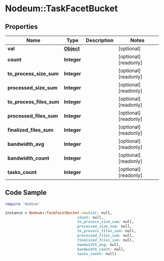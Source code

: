 # Nodeum::TaskFacetBucket

## Properties

Name | Type | Description | Notes
------------ | ------------- | ------------- | -------------
**val** | [**Object**](.md) |  | [optional] 
**count** | **Integer** |  | [optional] [readonly] 
**to_process_size_sum** | **Integer** |  | [optional] [readonly] 
**processed_size_sum** | **Integer** |  | [optional] [readonly] 
**to_process_files_sum** | **Integer** |  | [optional] [readonly] 
**processed_files_sum** | **Integer** |  | [optional] [readonly] 
**finalized_files_sum** | **Integer** |  | [optional] [readonly] 
**bandwidth_avg** | **Integer** |  | [optional] [readonly] 
**bandwidth_count** | **Integer** |  | [optional] [readonly] 
**tasks_count** | **Integer** |  | [optional] [readonly] 

## Code Sample

```ruby
require 'Nodeum'

instance = Nodeum::TaskFacetBucket.new(val: null,
                                 count: null,
                                 to_process_size_sum: null,
                                 processed_size_sum: null,
                                 to_process_files_sum: null,
                                 processed_files_sum: null,
                                 finalized_files_sum: null,
                                 bandwidth_avg: null,
                                 bandwidth_count: null,
                                 tasks_count: null)
```


